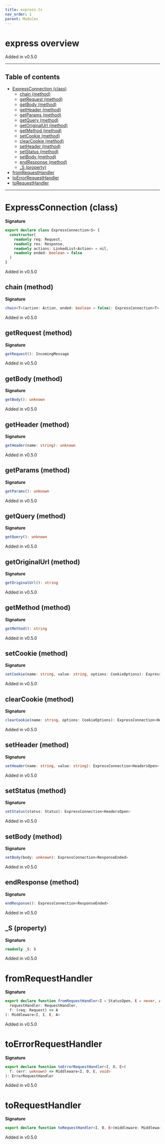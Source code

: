 ```yaml
---
title: express.ts
nav_order: 1
parent: Modules
---
```


# express overview

Added in v0.5.0

---

<h2 class="text-delta">Table of contents</h2>

- [ExpressConnection (class)](#expressconnection-class)
  - [chain (method)](#chain-method)
  - [getRequest (method)](#getrequest-method)
  - [getBody (method)](#getbody-method)
  - [getHeader (method)](#getheader-method)
  - [getParams (method)](#getparams-method)
  - [getQuery (method)](#getquery-method)
  - [getOriginalUrl (method)](#getoriginalurl-method)
  - [getMethod (method)](#getmethod-method)
  - [setCookie (method)](#setcookie-method)
  - [clearCookie (method)](#clearcookie-method)
  - [setHeader (method)](#setheader-method)
  - [setStatus (method)](#setstatus-method)
  - [setBody (method)](#setbody-method)
  - [endResponse (method)](#endresponse-method)
  - [\_S (property)](#_s-property)
- [fromRequestHandler](#fromrequesthandler)
- [toErrorRequestHandler](#toerrorrequesthandler)
- [toRequestHandler](#torequesthandler)

---

# ExpressConnection (class)

**Signature**

```ts
export declare class ExpressConnection<S> {
  constructor(
    readonly req: Request,
    readonly res: Response,
    readonly actions: LinkedList<Action> = nil,
    readonly ended: boolean = false
  )
}
```

Added in v0.5.0

## chain (method)

**Signature**

```ts
chain<T>(action: Action, ended: boolean = false): ExpressConnection<T>
```

Added in v0.5.0

## getRequest (method)

**Signature**

```ts
getRequest(): IncomingMessage
```

Added in v0.5.0

## getBody (method)

**Signature**

```ts
getBody(): unknown
```

Added in v0.5.0

## getHeader (method)

**Signature**

```ts
getHeader(name: string): unknown
```

Added in v0.5.0

## getParams (method)

**Signature**

```ts
getParams(): unknown
```

Added in v0.5.0

## getQuery (method)

**Signature**

```ts
getQuery(): unknown
```

Added in v0.5.0

## getOriginalUrl (method)

**Signature**

```ts
getOriginalUrl(): string
```

Added in v0.5.0

## getMethod (method)

**Signature**

```ts
getMethod(): string
```

Added in v0.5.0

## setCookie (method)

**Signature**

```ts
setCookie(name: string, value: string, options: CookieOptions): ExpressConnection<HeadersOpen>
```

Added in v0.5.0

## clearCookie (method)

**Signature**

```ts
clearCookie(name: string, options: CookieOptions): ExpressConnection<HeadersOpen>
```

Added in v0.5.0

## setHeader (method)

**Signature**

```ts
setHeader(name: string, value: string): ExpressConnection<HeadersOpen>
```

Added in v0.5.0

## setStatus (method)

**Signature**

```ts
setStatus(status: Status): ExpressConnection<HeadersOpen>
```

Added in v0.5.0

## setBody (method)

**Signature**

```ts
setBody(body: unknown): ExpressConnection<ResponseEnded>
```

Added in v0.5.0

## endResponse (method)

**Signature**

```ts
endResponse(): ExpressConnection<ResponseEnded>
```

Added in v0.5.0

## \_S (property)

**Signature**

```ts
readonly _S: S
```

Added in v0.5.0

# fromRequestHandler

**Signature**

```ts
export declare function fromRequestHandler<I = StatusOpen, E = never, A = never>(
  requestHandler: RequestHandler,
  f: (req: Request) => A
): Middleware<I, I, E, A>
```

Added in v0.5.0

# toErrorRequestHandler

**Signature**

```ts
export declare function toErrorRequestHandler<I, O, E>(
  f: (err: unknown) => Middleware<I, O, E, void>
): ErrorRequestHandler
```

Added in v0.5.0

# toRequestHandler

**Signature**

```ts
export declare function toRequestHandler<I, O, E>(middleware: Middleware<I, O, E, void>): RequestHandler
```

Added in v0.5.0
